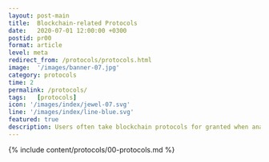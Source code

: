 ```yaml
---
layout: post-main
title:  Blockchain-related Protocols
date:   2020-07-01 12:00:00 +0300
postid: pr00
format: article
level: meta
redirect_from: /protocols/protocols.html
image:  '/images/banner-07.jpg'
category: protocols
time: 2
permalink: /protocols/
tags:   [protocols]
icon: '/images/index/jewel-07.svg'
line: '/images/index/line-blue.svg'
featured: true
description: Users often take blockchain protocols for granted when analyzing the potential of a cryptocurrency. The different blockchain protocols used can play a prominent role in the success of a cryptocurrency.
---
```


{% include content/protocols/00-protocols.md %}
